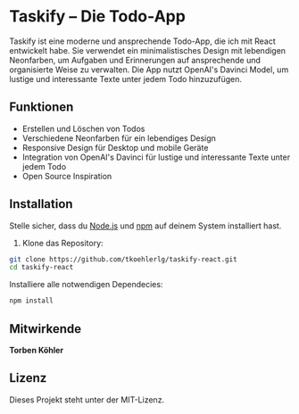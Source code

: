 # Taskify – Die Todo-App

Taskify ist eine moderne und ansprechende Todo-App, die ich mit React entwickelt habe. Sie verwendet ein minimalistisches Design mit lebendigen Neonfarben, um Aufgaben und Erinnerungen auf ansprechende und organisierte Weise zu verwalten. Die App nutzt OpenAI's Davinci Model, um lustige und interessante Texte unter jedem Todo hinzuzufügen.

## Funktionen

- Erstellen und Löschen von Todos
- Verschiedene Neonfarben für ein lebendiges Design
- Responsive Design für Desktop und mobile Geräte
- Integration von OpenAI's Davinci für lustige und interessante Texte unter jedem Todo
- Open Source Inspiration

## Installation

Stelle sicher, dass du [Node.js](https://nodejs.org/) und [npm](https://www.npmjs.com/) auf deinem System installiert hast.

1. Klone das Repository:

```bash
git clone https://github.com/tkoehlerlg/taskify-react.git
cd taskify-react
```

Installiere alle notwendigen Dependecies:

```bash
npm install
```

## Mitwirkende

**Torben Köhler**

## Lizenz

Dieses Projekt steht unter der MIT-Lizenz.
